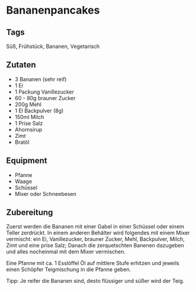 # Bananenpancakes

## Tags

Süß, Frühstück, Bananen, Vegetarisch

## Zutaten

- 3 Bananen (sehr reif)
- 1 Ei
- 1 Packung Vanillezucker
- 60 - 80g brauner Zucker
- 200g Mehl
- 1 El Backpulver (8g)
- 150ml Milch
- 1 Prise Salz
- Ahornsirup
- Zimt
- Bratöl

## Equipment

- Pfanne
- Waage
- Schüssel
- Mixer oder Schneebesen

## Zubereitung

Zuerst werden die Bananen mit einer Gabel in einer Schüssel oder einem Teller zerdrückt.
In einem anderen Behälter wird folgendes mit einem Mixer vermischt:
ein Ei, Vanillezucker, brauner Zucker, Mehl, Backpulver, Milch, Zimt und eine prise Salz;
Danach die zerquetschten Banenen dazugeben und alles nocheinmal mit dem Mixer vermischen.

Eine Pfanne mit ca. 1 Esslöffel Öl auf mittlere Stufe erhitzen und jeweils einen Schöpfer Teigmischung
in die Pfanne geben.

Tipp: Je reifer die Bananen sind, desto flüssiger und süßer wird der Teig.